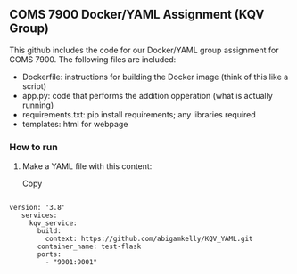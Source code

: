 ##  COMS 7900 Docker/YAML Assignment (KQV Group)

This github includes the code for our Docker/YAML group assignment for COMS 7900.  The following files are included:

* Dockerfile: instructions for building the Docker image (think of this like a script)
* app.py: code that performs the addition opperation (what is actually running)
* requirements.txt: pip install requirements; any libraries required
* templates: html for webpage

### How to run

1. Make a YAML file with this content:

   <clipboard-copy for="code-block">Copy</clipboard-copy>
<pre id="code-block">
<code>
version: '3.8'
   services:
     kqv_service:
       build:
         context: https://github.com/abigamkelly/KQV_YAML.git    
       container_name: test-flask
       ports:
         - "9001:9001"
</code>
</pre>
